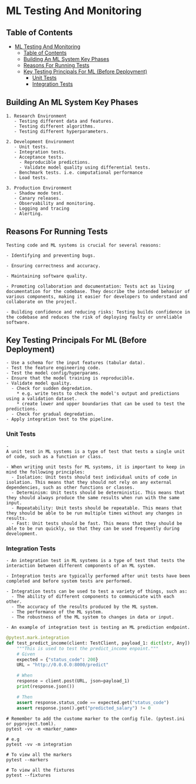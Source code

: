 # ML Testing And Monitoring

## Table of Contents

- [ML Testing And Monitoring](#ml-testing-and-monitoring)
  - [Table of Contents](#table-of-contents)
  - [Building An ML System Key Phases](#building-an-ml-system-key-phases)
  - [Reasons For Running Tests](#reasons-for-running-tests)
  - [Key Testing Principals For ML (Before Deployment)](#key-testing-principals-for-ml-before-deployment)
    - [Unit Tests](#unit-tests)
    - [Integration Tests](#integration-tests)

## Building An ML System Key Phases

```text
1. Research Environment
   - Testing different data and features.
   - Testing different algorithms.
   - Testing different hyperparameters.

2. Development Environment
   - Unit tests.
   - Integration tests.
   - Acceptance tests.
     - Reproducible predictions.
     - Validate model quality using differential tests.
   - Benchmark tests. i.e. computational performance
   - Load tests.

3. Production Environment
   - Shadow mode test.
   - Canary releases.
   - Observability and monitoring.
   - Logging and tracing
   - Alerting.
```

## Reasons For Running Tests

```text
Testing code and ML systems is crucial for several reasons:

- Identifying and preventing bugs.

- Ensuring correctness and accuracy.

- Maintaining software quality.

- Promoting collaboration and documentation: Tests act as living documentation for the codebase. They describe the intended behavior of various components, making it easier for developers to understand and collaborate on the project.

- Building confidence and reducing risks: Testing builds confidence in the codebase and reduces the risk of deploying faulty or unreliable software.
```

## Key Testing Principals For ML (Before Deployment)

```text
- Use a schema for the input features (tabular data).
- Test the feature engineering code.
- Test the model config/hyperparams.
- Ensure that the model training is reproducible.
- Validate model quality.
  - Check for sudden degredation.
    * e.g. write tests to check the model's output and predictions using a validation dataset.
    * create lower and upper boundaries that can be used to test the predictions.
  - Check for gradual degredation.
- Apply integration test to the pipeline.
```

### Unit Tests

```text
-
A unit test in ML systems is a type of test that tests a single unit of code, such as a function or class.

- When writing unit tests for ML systems, it is important to keep in mind the following principles:
  - Isolation: Unit tests should test individual units of code in isolation. This means that they should not rely on any external dependencies, such as other functions or classes.
  - Determinism: Unit tests should be deterministic. This means that they should always produce the same results when run with the same input.
  - Repeatability: Unit tests should be repeatable. This means that they should be able to be run multiple times without any changes in results.
  - Fast: Unit tests should be fast. This means that they should be able to be run quickly, so that they can be used frequently during development.
```

### Integration Tests

```text
- An integration test in ML systems is a type of test that tests the interaction between different components of an ML system.

- Integration tests are typically performed after unit tests have been completed and before system tests are performed.

- Integration tests can be used to test a variety of things, such as:
  - The ability of different components to communicate with each other.
  - The accuracy of the results produced by the ML system.
  - The performance of the ML system.
  - The robustness of the ML system to changes in data or input.

- An example of integration test is testing an ML prediction endpoint.
```

```python
@pytest.mark.integration
def test_predict_income(client: TestClient, payload_1: dict[str, Any]) -> None:
    """This is used to test the predict_income enpoint."""
    # Given
    expected = {"status_code": 200}
    URL = "http://0.0.0.0:8000/predict"

    # When
    response = client.post(URL, json=payload_1)
    print(response.json())

    # Then
    assert response.status_code == expected.get("status_code")
    assert response.json().get("predicted_salary") != 0
```

```shell
# Remember to add the custome marker to the config file. (pytest.ini or pyproject.toml).
pytest -vv -m <marker_name>

# e.g
pytest -vv -m integration

# To view all the markers
pytest --markers

# To view all the fixtures
pytest --fixtures
```
